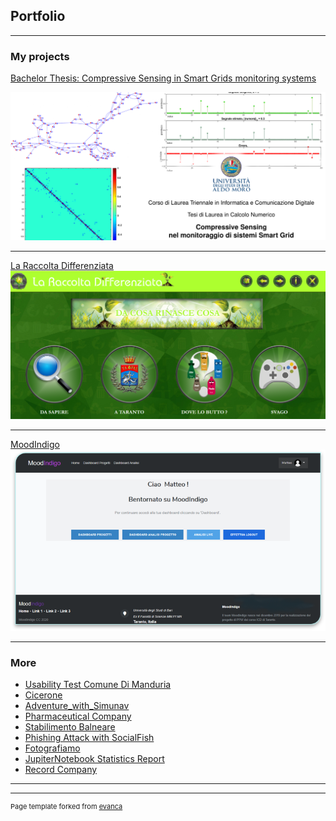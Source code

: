 ## Portfolio

---

### My projects

[Bachelor Thesis: Compressive Sensing in Smart Grids monitoring systems](https://pemo11235.github.io/Bachelor-Thesis-Compressive-Sensing-in-Smart-Grids-monitoring-systems/)

<img src="images/tesi.png?raw=true =250x250"/>

---
[La Raccolta Differenziata](https://pemo11235.github.io/UNIBA_PPM_LaRaccoltaDifferenziata/)
<img src="images/Annotazione 2020-08-21 102949.png?raw=true =250x250"/>

---
[MoodIndigo](https://pemo11235.github.io/UNIBA_PPW_MoodIndigo/)
<img src="images/Immagine1.png?raw=true"/>

---


### More 

- [Usability Test Comune Di Manduria](https://github.com/Pemo11235/UNIBA_IUM_UsabilityTestComuneDiManduria)
- [Cicerone](https://github.com/Pemo11235/UNIBA_IDS_Cicerone)
- [Adventure_with_Simunav](https://github.com/Pemo11235/UNIBA_ASD_Adventure_with_Simunav)
- [Pharmaceutical Company](https://github.com/Pemo11235/UNIBA_PROG_PharmaceuticalCompany)
- [Stabilimento Balneare](https://github.com/Pemo11235/UNIBA_LABINF_StabilimentoBalneare)
- [Phishing Attack with SocialFish](https://github.com/Pemo11235/UNIBA_SI_PhishingAttackWithSocialFish)
- [Fotografiamo](https://github.com/Pemo11235/UNIBA_ELM_Fotografiamo)
- [JupiterNotebook Statistics Report](https://github.com/Pemo11235/UNIBA_SM_ReportStatistics)
- [Record Company](https://github.com/Pemo11235/UNIBA_BD_Database_RecordCompany)

---




---
<p style="font-size:11px">Page template forked from <a href="https://github.com/evanca/quick-portfolio">evanca</a></p>
<!-- Remove above link if you don't want to attibute -->

